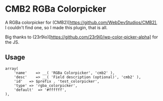 # CMB2 RGBa Colorpicker

A RGBa colorpicker for (CMB2)[https://github.com/WebDevStudios/CMB2], I couldn't find one, so I made this plugin, that is all.

Big thanks to (23r9io)[https://github.com/23r9i0/wp-color-picker-alpha] for the JS.

## Usage
```
array(
	'name'    => __( 'RGBa Colorpicker', 'cmb2' ),
	'desc'    => __( 'Field description (optional)', 'cmb2' ),
    'id'   => $prefix . 'test_colorpicker',
    'type' => 'rgba_colorpicker',
    'default'  => '#ffffff',
),
```